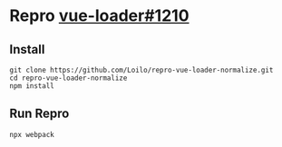 # Repro [vue-loader#1210](https://github.com/vuejs/vue-loader/issues/1210)

## Install
```
git clone https://github.com/Loilo/repro-vue-loader-normalize.git
cd repro-vue-loader-normalize
npm install
```

## Run Repro
```
npx webpack
```